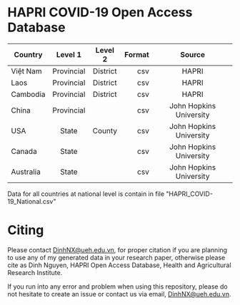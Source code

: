# HAPRI COVID-19 Open Access Database

| Country   |  Level 1   | Level 2  | Format |                  Source |
| --------- |:----------:|:--------:| ------:| :-----------------------:|
| Việt Nam  | Provincial | District |    csv |                   HAPRI |
| Laos      | Provincial | District |    csv |                   HAPRI |
| Cambodia  | Provincial | District |    csv |                   HAPRI |
| China     | Provincial |          |    csv | John Hopkins University |
| USA       |   State    |  County  |    csv | John Hopkins University |
| Canada    |   State    |          |    csv | John Hopkins University |
| Australia |   State    |          |    csv | John Hopkins University |

Data for all countries at national level is contain in file "HAPRI_COVID-19_National.csv"

# Citing
Please contact <DinhNX@ueh.edu.vn>, for proper citation if you are planning to use any of my generated data in your research paper, otherwise please cite as Dinh Nguyen, HAPRI Open Access Database, Health and Agricultural Research Institute.

If you run into any error and problem when using this repository, please do not hesitate to create an issue or contact us via email, <DinhNX@ueh.edu.vn>.
